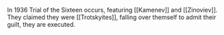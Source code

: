 In 1936 Trial of the Sixteen occurs, featuring [[Kamenev]] and [[Zinoviev]].
They claimed they were [[Trotskyites]], falling over themself to admit their guilt, they are executed.